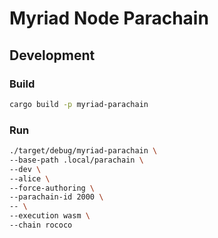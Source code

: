 # Myriad Node Parachain

## Development

### Build

```bash
cargo build -p myriad-parachain
```

### Run

```bash
./target/debug/myriad-parachain \
--base-path .local/parachain \
--dev \
--alice \
--force-authoring \
--parachain-id 2000 \
-- \
--execution wasm \
--chain rococo
```
